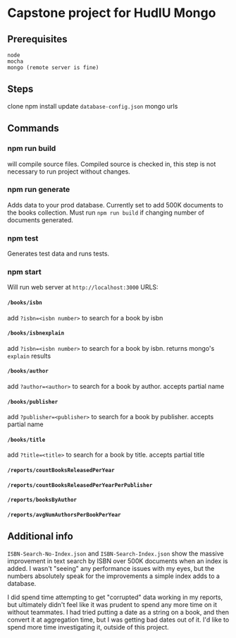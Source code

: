 # Capstone project for HudlU Mongo

## Prerequisites
    node
    mocha
    mongo (remote server is fine)

## Steps
clone
npm install
update `database-config.json` mongo urls

## Commands
### npm run build
will compile source files. Compiled source is checked in, this step is not necessary to run project without changes.

### npm run generate
Adds data to your prod database. Currently set to add 500K documents to the books collection.
Must run `npm run build` if changing number of documents generated.

### npm test
Generates test data and runs tests.

### npm start
Will run web server at `http://localhost:3000`
URLS:

#### `/books/isbn`
add `?isbn=<isbn number>` to search for a book by isbn

#### `/books/isbnexplain`
add `?isbn=<isbn number>` to search for a book by isbn.
returns mongo's `explain` results

#### `/books/author`
add `?author=<author>` to search for a book by author. accepts partial name

#### `/books/publisher`
add `?publisher=<publisher>` to search for a book by publisher. accepts partial name

#### `/books/title`
add `?title=<title>` to search for a book by title. accepts partial title

#### `/reports/countBooksReleasedPerYear`

#### `/reports/countBooksReleasedPerYearPerPublisher`

#### `/reports/booksByAuthor`

#### `/reports/avgNumAuthorsPerBookPerYear`

## Additional info
`ISBN-Search-No-Index.json` and `ISBN-Search-Index.json` show the massive improvement in text search by ISBN over 500K documents
when an index is added. I wasn't "seeing" any performance issues with my eyes, but the numbers absolutely speak for the improvements
a simple index adds to a database.

I did spend time attempting to get "corrupted" data working in my reports, but ultimately didn't feel like it was prudent to spend
any more time on it without teammates. I had tried putting a date as a string on a book, and then convert it at aggregation time,
but I was getting bad dates out of it. I'd like to spend more time investigating it, outside of this project.